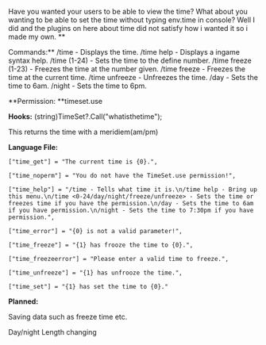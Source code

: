 Have you wanted your users to be able to view the time? What about you wanting to be able to set the time without typing env.time in console? Well I did and the plugins on here about time did not satisfy how i wanted it so i made my own.
**

Commands:**
/time - Displays the time.
/time help - Displays a ingame syntax help.
/time (1-24) - Sets the time to the define number.
/time freeze (1-23) - Freezes the time at the number given.
/time freeze - Freezes the time at the current time.
/time unfreeze - Unfreezes the time.
/day - Sets the time to 6am.
/night - Sets the time to 6pm.

**Permission: **timeset.use

**Hooks:**
(string)TimeSet?.Call("whatisthetime");

This returns the time with a meridiem(am/pm)

**Language File:**

````
["time_get"] = "The current time is {0}.",

["time_noperm"] = "You do not have the TimeSet.use permission!",

["time_help"] = "/time - Tells what time it is.\n/time help - Bring up this menu.\n/time <0-24/day/night/freeze/unfreeze> - Sets the time or freezes time if you have the permission.\n/day - Sets the time to 6am if you have permission.\n/night - Sets the time to 7:30pm if you have permission.",

["time_error"] = "{0} is not a valid parameter!",

["time_freeze"] = "{1} has frooze the time to {0}.",

["time_freezeerror"] = "Please enter a valid time to freeze.",

["time_unfreeze"] = "{1} has unfrooze the time.",

["time_set"] = "{1} has set the time to {0}."
````


**Planned:**

Saving data such as freeze time etc.

Day/night Length changing